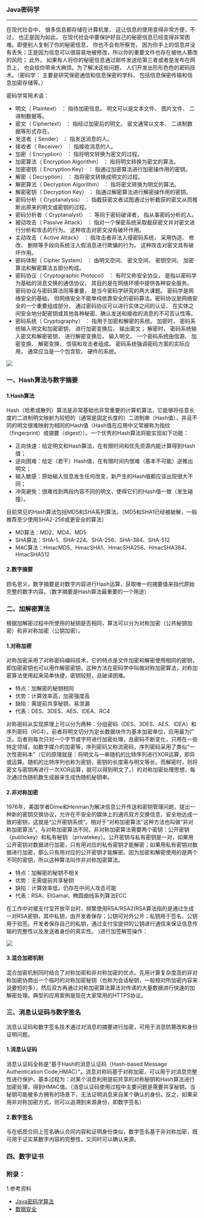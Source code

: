### Java密码学 ###
***

在现代社会中， 很多信息都存储在计算机里， 这让信息的使用变得非常方便，不过， 也正是因为如此， 在现代社会中要保护好自己的秘密信息已经变得非常困难。即便别人复制了你的秘密信息， 你也不会有所察觉， 因为你手上的信息并没有丢失；正是因为信息可以很容易地被修改，所以你的重要文件也存在被他人篡改的风险； 此外， 如果有人将你的秘密信息通过邮件发送给第三者或者是发布在网页上， 也会给你带来大麻烦。为了解决这些问题， 人们开发出形形色色的密码技术。（密码学： 主要是研究保密通信和信息保密的学科， 包括信息保密传输和信息加密存储等。）

密码学常用术语：

- 明文（ Plaintext） ： 指待加密信息。 明文可以是文本文件、 图片文件、 二进制数据等。
- 密文（ Ciphertext） ： 指经过加密后的明文。 密文通常以文本、 二进制数据等形式存在。
- 发送者（ Sender） ： 指发送消息的人。
- 接收者（ Receiver） ： 指接收消息的人。
- 加密（ Encryption） ： 指将明文转换为密文的过程。
- 加密算法（ Encryption Algorithm） ： 指将明文转换为密文的算法。
- 加密密钥（ Encryption Key） ： 指通过加密算法进行加密操作用的密钥。
- 解密（ Decryption） ： 指将密文转换成明文的过程。
- 解密算法（ Decryption Algorithm） ： 指将密文转换为明文的算法。
- 解密密钥（ Decryption Key） ： 指通过解密算法进行解密操作用的密钥。
- 密码分析（ Cryptanalysis） ： 指截获密文者试图通过分析截获的密文从而推断出原来的明文或密钥的过程。
- 密码分析者（ Cryptanalyst） ： 等同于密码破译者， 指从事密码分析的人。
- 被动攻击（ Passive Attack） ： 指对一个保密系统采取截获密文并对密文进行分析和攻击的行为。 这种攻击对密文没有破坏作用。
- 主动攻击（ Active Attack） ： 指攻击者非法入侵密码系统， 采用伪造、 修改、 删除等手段向系统注入假消息进行欺骗的行为。 这种攻击对密文具有破坏作用。
- 密码体制（ Cipher System） ： 由明文空间、 密文空间、 密钥空间、 加密算法和解密算法五部分构成。
- 密码协议（ Cryptographic Protocol） ： 有时又称安全协议， 是指以密码学为基础的消息交换的通信协议， 其目的是在网络环境中提供各种安全服务。 密码协议与密码算法同等重要， 是当今密码学研究的两大课题。 密码学是网络安全的基础， 但网络安全不能单纯依靠安全的密码算法。密码协议是网络安全的一个重要组成部分， 通过密码协议可以进行实体之间的认证、 在实体之间安全地分配密钥或其他各种秘密、确认发送和接收的消息的不可否认性等。
- 密码系统（ Cryptography） ： 指用于加密和解密的系统。 加密时， 密码系统输入明文和加密密钥， 进行加密变换后， 输出密文； 解密时， 密码系统输入密文和解密密钥， 进行解密变换后， 输入明文。 一个密码系统由信源、 加密变换、 解密变换、 信宿和攻击者组成。 密码系统强调密码方案的实际应用， 通常应当是一个包含软、 硬件的系统。


![](https://images2015.cnblogs.com/blog/741560/201704/741560-20170409072044644-1093405659.png)

### 一、Hash算法与数字摘要 ###

#### 1.Hash算法 ####

Hash（哈希或散列）算法是非常基础也非常重要的计算机算法，它能够将任意长度的二进制明文映射为较短的（通常是固定长度的）二进制串（Hash值），并且不同的明文很难映射为相同的Hash值（Hash值在应用中又常被称为指纹（fingerprint）或摘要（digest））。一个优秀的Hash算法将能实现如下功能：

- 正向快速：给定明文和Hash算法，在有限时间和优先资源内能计算得到Hash值；
- 逆向困难：给定（若干）Hash值，在有限时间内很难（基本不可能）逆推出明文； 
- 输入敏感：原始输入信息发生任何改变，新产生的Hash值都应该出现很大不同；
- 冲突避免：很难找到两段内容不同的明文，使得它们的Hash值一致（发生碰撞）。

目前常见的Hash算法包括MD5和SHA系列算法。（MD5和SHA1已经被破解，一般推荐至少使用SHA2-256或更安全的算法）


- MD算法：MD2、MD4、MD5
- SHA算法：SHA-1、SHA-224、SHA-256、SHA-384、SHA-512
- MAC算法：HmacMD5、HmacSHA1、HmacSHA256、HmacSHA384、HmacSHA512


#### 2.数字摘要 ####

顾名思义，数字摘要是对数字内容进行Hash运算，获取唯一的摘要值来指代原始完整的数字内容。（数字摘要是Hash算法最重要的一个用途）



### 二、加解密算法 ###

根据加解密过程中所使用的秘钥是否相同，算法可以分为对称加密（公共秘钥加密）和非对称加密（公钥加密）。


#### 1.对称加密 ####

对称加密采用了对称密码编码技术，它的特点是文件加密和解密使用相同的密钥，即加密密钥也可以用作解密密钥，这种方法在密码学中叫做对称加密算法，对称加密算法使用起来简单快捷，密钥较短，且破译困难。

- 特点：加解密的秘钥相同
- 优势：计算效率高，加密强度高
- 缺陷：需提前共享秘钥，易泄漏
- 代表：DES、3DES、AES、IDEA、RC4

对称密码从实现原理上可以分为两种：分组密码（DES、3DES、AES、IDEA）和序列密码（RC4）。前者将明文切分为定长数据块作为基本加密单位，应用最为广泛。后者则每次只对一个字节或字符进行加密处理，且密码不断变化，只用在一些特定领域，如数字媒介的加密等，序列密码又称流密码，序列密码采用了类似“一次性密码本”（它的原理就是：将明文与一串随机的比特序列进行XOR运算，即异或运算。随机的比特序列也称为密钥，密钥的长度需与明文等长。而解密时，则将密文与密钥再进行一次XOR运算，就可以得到明文了。）的对称加密处理思想，每次通过伪随机数生成器来生成伪随机秘钥串。

#### 2.非对称加密 ####

1976年，美国学者Dime和Henman为解决信息公开传送和密钥管理问题，提出一种新的密钥交换协议，允许在不安全的媒体上的通讯双方交换信息，安全地达成一致的密钥，这就是“公开密钥系统”。相对于“对称加密算法”这种方法也叫做“非对称加密算法”。与对称加密算法不同，非对称加密算法需要两个密钥：公开密钥（publickey）和私有秘钥 （privatekey）。公开密钥与私有密钥是一对，如果用公开密钥对数据进行加密，只有用对应的私有密钥才能解密；如果用私有密钥对数据进行加密，那么只有用对应的公开密钥才能解密。因为加密和解密使用的是两个不同的密钥，所以这种算法叫作非对称加密算法。

- 特点：加解密的秘钥不相关
- 优势：无需提前共享秘钥
- 缺陷：计算效率低，仍存在中间人攻击可能
- 代表：RSA、EIGamal、椭圆曲线系列算法ECC

在工作中对接支付宝开放平台时，频繁使用RSA/RSA2(RSA算法指的是通过生成一对RSA密钥，其中私钥，由开发者保存；公钥可对外公开；私钥用于签名，公钥用于验签。开发者保存自己的私钥，通过支付宝提供的公钥进行通信来保证信息传输的完整性以及发送者身份的真实性。 )进行加签解签操作：

![](https://i.imgur.com/PQgWbPc.png)

#### 3.混合加密机制 ####

混合加密机制同时结合了对称加密和非对称加密的优点。先用计算复杂度高的非对称加密协商出一个临时的对称加密秘钥（也称为会话秘钥，一般相对所加密内容来说要短的多），然后双方再通过对称加密算法算法对传递的大量数据进行快速的加解密处理。典型的应用案例是现在大家常用的HTTPS协议。


### 三、消息认证码与数字签名 ###

消息认证码和数字签名技术通过对消息的摘要进行加密，可用于消息防篡改和身份证明问题。

#### 1.消息认证码 ####

消息认证码全称是“基于Hash的消息认证码（Hash-based Message Authentication Code,HMAC）”。消息对称码基于对称加密，可以用于对消息完整性进行保护。基本过程为：对某个消息利用提前共享的对称秘钥和Hash算法进行加密处理，得到HMAC值。（消息认证码使用过程中主要问题是需要共享秘钥。当秘钥可能被多方拥有的场景下，无法证明消息来自某个确认的身份。反之，如果采用非对称加密方式，则可以追溯到来源身份，即数字签名）

#### 2.数字签名 ####

与在纸质合同上签名确认合同内容和证明身份类似，数字签名基于非对称加密，既可用于证实某数字内容的完整性，又同时可以确认来源。

### 四、数字证书 ###




### 附录： ###

1.参考资料

- [Java密码学算法](https://www.cnblogs.com/rocedu/p/6683948.html)
- [数据安全](http://ye-liang.iteye.com/category/302801)






